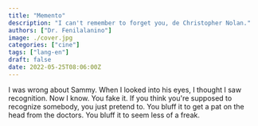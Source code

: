 ```yaml
---
title: "Memento"
description: "I can't remember to forget you, de Christopher Nolan."
authors: ["Dr. Fenilalanino"]
image: ./cover.jpg
categories: ["cine"]
tags: ["lang-en"]
draft: false
date: 2022-05-25T08:06:00Z
---
```


I was wrong about Sammy. When I looked into his eyes, I thought I saw recognition. Now I know. You fake it. If you think you're supposed to recognize somebody, you just pretend to. You bluff it to get a pat on the head from the doctors. You bluff it to seem less of a freak.
